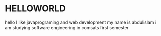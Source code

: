# HELLOWORLD
hello 
I like javaprograming and web development
my name is abdulislam 
i am studying software engineering in comsats
first semester
